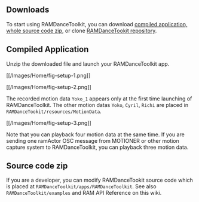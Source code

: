 ## Downloads

To start using RAMDanceToolkit, you can download [compiled application, whole source code zip](Overview#downloads), or clone [RAMDanceTookit repository](https://github.com/YCAMInterlab/RAMDanceToolkit).

## Compiled Application

Unzip the downloaded file and launch your RAMDanceToolkit app.  

[[/Images/Home/fig-setup-1.png]]

[[/Images/Home/fig-setup-2.png]]

The recorded motion data `Yoko_1` appears only at the first time launching of RAMDanceToolkit. The other motion datas `Yoko`, `Cyril`, `Richi` are placed in `RAMDanceTookit/resources/MotionData`. 

[[/Images/Home/fig-setup-3.png]]

Note that you can playback four motion data at the same time. If you are sending one ramActor OSC message from MOTIONER or other motion capture system to RAMDanceToolkit, you can playback three motion data.


## Source code zip

If you are a developer, you can modify RAMDanceTookit source code which is placed at `RAMDanceToolkit/apps/RAMDanceToolkit`.  See also `RAMDanceToolkit/examples` and RAM API Reference on this wiki.



 


